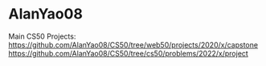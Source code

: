 # AlanYao08

Main CS50 Projects:
https://github.com/AlanYao08/CS50/tree/web50/projects/2020/x/capstone
https://github.com/AlanYao08/CS50/tree/cs50/problems/2022/x/project
